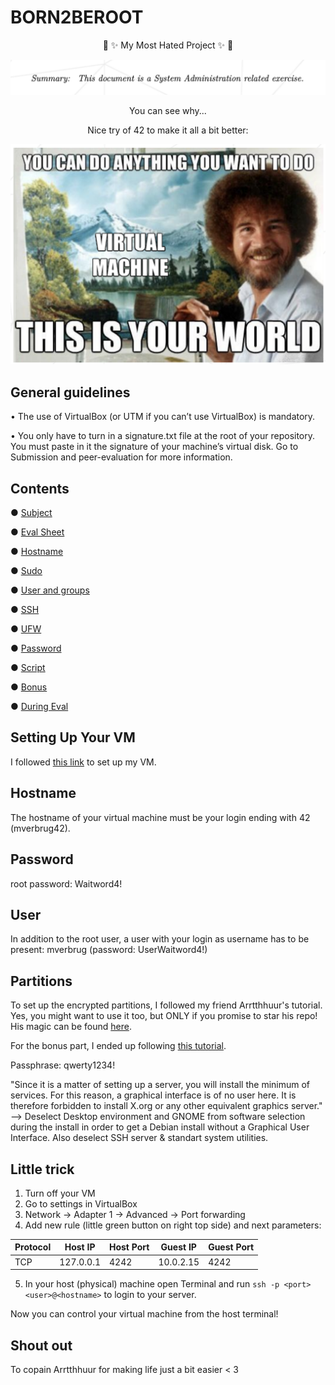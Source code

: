 # BORN2BEROOT

<p align=center>
🌈 ✨ My Most Hated Project ✨ 🌈
</p>


![](Pics/crying.png)
<p align=center>
You can see why...
</p>




<p align=center>
Nice try of 42 to make it all a bit better:
</p>

![](Pics/bob.png)

## General guidelines
• The use of VirtualBox (or UTM if you can’t use VirtualBox) is mandatory.

• You only have to turn in a signature.txt file at the root of your repository. You
must paste in it the signature of your machine’s virtual disk. Go to Submission and
peer-evaluation for more information.

## Contents
● [Subject](https://github.com/maresverbrugge/BORN2BEROOT/blob/master/subject_B2BR.pdf)

● [Eval Sheet](https://github.com/maresverbrugge/BORN2BEROOT/blob/master/eval_sheet_b2br.pdf)

● [Hostname](https://github.com/maresverbrugge/BORN2BEROOT/tree/master/Hostname)

● [Sudo](https://github.com/maresverbrugge/BORN2BEROOT/tree/master/Sudo)

● [User and groups](https://github.com/maresverbrugge/BORN2BEROOT/tree/master/User_groups)

● [SSH](https://github.com/maresverbrugge/BORN2BEROOT/tree/master/SSH)

● [UFW](https://github.com/maresverbrugge/BORN2BEROOT/tree/master/UFW)

● [Password](https://github.com/maresverbrugge/BORN2BEROOT/tree/master/Password)

● [Script](https://github.com/maresverbrugge/BORN2BEROOT/tree/master/Script)

● [Bonus](https://github.com/maresverbrugge/BORN2BEROOT/tree/master/Bonus)

● [During Eval](https://github.com/maresverbrugge/BORN2BEROOT/tree/master/During_eval)



## Setting Up Your VM
I followed [this link](https://www.brianlinkletter.com/2012/10/installing-debian-linux-in-a-virtualbox-virtual-machine/) to set up my VM.

## Hostname
The hostname of your virtual machine must be your login ending with 42 (mverbrug42).

## Password
root password: Waitword4!

## User
In addition to the root user, a user with your login as username has to be present:
mverbrug (password: UserWaitword4!)

## Partitions
To set up the encrypted partitions, I followed my friend Arrtthhuur's tutorial. Yes, you might want to use it too, but ONLY if you promise to star his repo! His magic can be found [here](https://github.com/Arrtthhuur/Born2beRoot/blob/main/lvm/README.md#section).

For the bonus part, I ended up following [this tutorial](https://github.com/HEADLIGHTER/Born2BeRoot-42/blob/main/walkthrough37.txt#L23).

Passphrase: qwerty1234!

"Since it is a matter of setting up a server, you will install the minimum of services. For this reason, a graphical interface is of no user here. It is therefore forbidden to install X.org or any other equivalent graphics server."
--> Deselect Desktop environment and GNOME from software selection during the install in order to get a Debian install without a Graphical User Interface. Also deselect SSH server & standart system utilities.


## Little trick
1. Turn off your VM
2. Go to settings in VirtualBox
3. Network -> Adapter 1 -> Advanced -> Port forwarding
4. Add new rule (little green button on right top side) and next parameters:


 Protocol | Host IP | Host Port | Guest IP | Guest Port
 -----------|---------|-----------|----------|---------
 TCP | 127.0.0.1 | 4242 | 10.0.2.15 | 4242      

5. In your host (physical) machine open Terminal and run `ssh -p <port> <user>@<hostname>` to login to your server.

Now you can control your virtual machine from the host terminal!



## Shout out
To copain Arrtthhuur for making life just a bit easier < 3
